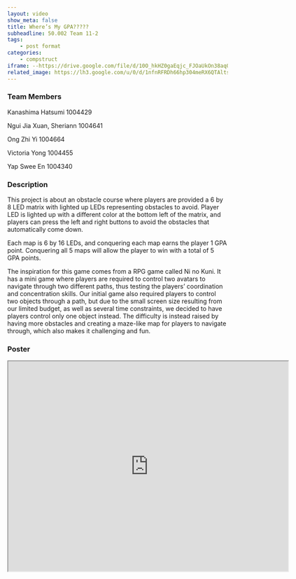 ```yaml
---
layout: video
show_meta: false
title: Where’s My GPA?????
subheadline: 50.002 Team 11-2
tags:
    - post format
categories:
    - compstruct
iframe: --https://drive.google.com/file/d/10O_hkHZ0gaEqjc_FJOaUkOn38aqOwgAU/preview" width="640" height="480"></iframe>
related_image: https://lh3.google.com/u/0/d/1nfnRFRDh66hp304meRX6QTAlts1FVUD3=w300-h300-p-k-nu-iv1
---
```


### Team Members

Kanashima Hatsumi 1004429

Ngui Jia Xuan, Sheriann 1004641

Ong Zhi Yi 1004664

Victoria Yong 1004455

Yap Swee En 1004340  

### Description

This project is about an obstacle course where players are provided a 6 by 8 LED matrix with lighted up LEDs representing obstacles to avoid. Player LED is lighted up with a different color at the bottom left of the matrix, and players can press the left and right buttons to avoid the obstacles that automatically come down.

Each map is 6 by 16 LEDs, and conquering each map earns the player 1 GPA point. Conquering all 5 maps will allow the player to win with a total of 5 GPA points.

The inspiration for this game comes from a RPG game called Ni no Kuni. It has a mini game where players are required to control two avatars to navigate through two different paths, thus testing the players’ coordination and concentration skills. Our initial game also required players to control two objects through a path, but due to the small screen size resulting from our limited budget, as well as several time constraints, we decided to have players control only one object instead. The difficulty is instead raised by having more obstacles and creating a maze-like map for players to navigate through, which also makes it challenging and fun.

### Poster

<iframe src="https://drive.google.com/file/d/1nfnRFRDh66hp304meRX6QTAlts1FVUD3/preview" width="640" height="480"></iframe>
